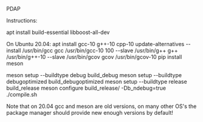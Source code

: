 PDAP

Instructions:


apt install build-essential libboost-all-dev

On Ubuntu 20.04:
apt install gcc-10 g++-10 cpp-10
update-alternatives --install /usr/bin/gcc gcc /usr/bin/gcc-10 100 --slave /usr/bin/g++ g++ /usr/bin/g++-10 --slave /usr/bin/gcov gcov /usr/bin/gcov-10
pip install meson

meson setup --buildtype debug  build_debug 
meson setup --buildtype debugoptimized  build_debugoptimized 
meson setup --buildtype release  build_release
meson configure build_release/ -Db_ndebug=true
./compile.sh

Note that on 20.04 gcc and meson are old versions, on many other OS's the package manager should provide new enough versions by default!
